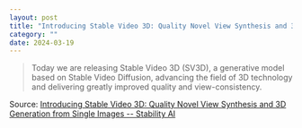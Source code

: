 ```yaml
---
layout: post
title: "Introducing Stable Video 3D: Quality Novel View Synthesis and 3D Generation from Single Images"
category: ""
date: 2024-03-19
---
```


>Today we are releasing Stable Video 3D (SV3D), a generative model based on Stable Video Diffusion, advancing the field of 3D technology and delivering greatly improved quality and view-consistency.

Source: [Introducing Stable Video 3D: Quality Novel View Synthesis and 3D Generation from Single Images -- Stability AI](https://stability.ai/news/introducing-stable-video-3d)
